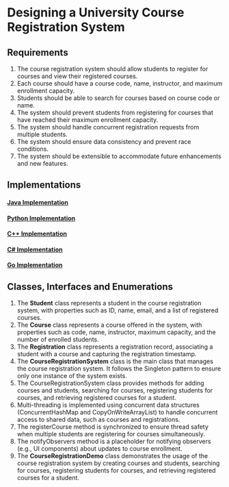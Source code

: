 # Designing a University Course Registration System

## Requirements
1. The course registration system should allow students to register for courses and view their registered courses.
2. Each course should have a course code, name, instructor, and maximum enrollment capacity.
3. Students should be able to search for courses based on course code or name.
4. The system should prevent students from registering for courses that have reached their maximum enrollment capacity.
5. The system should handle concurrent registration requests from multiple students.
6. The system should ensure data consistency and prevent race conditions.
7. The system should be extensible to accommodate future enhancements and new features.

## Implementations
#### [Java Implementation](../solutions/java/src/courseregistrationsystem/) 
#### [Python Implementation](../solutions/python/courseregistrationsystem/)
#### [C++ Implementation](../solutions/c++/courseregistrationsystem/)
#### [C# Implementation](../solutions/c%23/CourseRegistrationSystem/)
#### [Go Implementation](../solutions/golang/courseregistrationsystem/)

## Classes, Interfaces and Enumerations
1. The **Student** class represents a student in the course registration system, with properties such as ID, name, email, and a list of registered courses.
2. The **Course** class represents a course offered in the system, with properties such as code, name, instructor, maximum capacity, and the number of enrolled students.
3. The **Registration** class represents a registration record, associating a student with a course and capturing the registration timestamp.
4. The **CourseRegistrationSystem** class is the main class that manages the course registration system. It follows the Singleton pattern to ensure only one instance of the system exists.
5. The CourseRegistrationSystem class provides methods for adding courses and students, searching for courses, registering students for courses, and retrieving registered courses for a student.
6. Multi-threading is implemented using concurrent data structures (ConcurrentHashMap and CopyOnWriteArrayList) to handle concurrent access to shared data, such as courses and registrations.
7. The registerCourse method is synchronized to ensure thread safety when multiple students are registering for courses simultaneously.
8. The notifyObservers method is a placeholder for notifying observers (e.g., UI components) about updates to course enrollment.
9. The **CourseRegistrationDemo** class demonstrates the usage of the course registration system by creating courses and students, searching for courses, registering students for courses, and retrieving registered courses for a student.